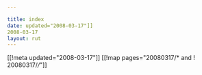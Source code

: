```yaml
---

title: index
date: updated="2008-03-17"]]
2008-03-17
layout: rut
---
```


[[!meta updated="2008-03-17"]]
[[!map pages="20080317/* and ! 20080317/*/*"]]
